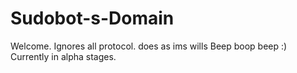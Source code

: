 # Sudobot-s-Domain
Welcome. Ignores all protocol. does as ims wills
 Beep boop beep
 :)
Currently in alpha stages.
